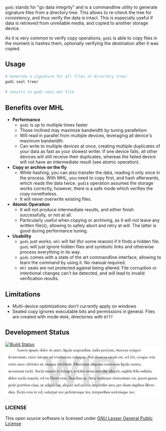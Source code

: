 `godi` stands for "go data integrity" and is a commandline utility to generate signature files from a directory tree. This allows to re-check the tree for consistency, and thus verify the data is intact. This is especially useful if data is retrieved from unreliable media, and copied to another storage device.

As it is very common to verify copy operations, `godi` is able to copy files in the moment is hashes them, optionally verifying the destination after it was copied.

## Usage

```bash
# Generate a signature for all files in directory tree/
godi seal tree/

# results in godi-seal.xml file
```

## Benefits over MHL

* **Performance**
    + `godi` is up to multiple times faster
    + Those inclined may maximize bandwidth by tuning parallelism
    + Will read in parallel from multiple devices, leveraging all device's maximum bandwidth.
    + Can write to multiple devices at once, creating multiple duplicates of your data as fast as your slowest writer. If one device fails, all other devices will still receive their duplicates, whereas the failed device will not have an intermediate result (see atomic operation).
* **Copy or archive on the fly**
    + While hashing, you can also transfer the data, reading it only once in the process. With MHL, you need to copy first, and hash afterwards, which reads the data twice. `godi`s operation assumes the storage works correctly, however, there is a safe mode which verifies the copy nonetheless.
    + It will never overwrite existing files.
* **Atomic Operation**
    + It will not produce intermediate results, and either finish successfully, or not at all.
    + Particularly useful when copying or archiving, as it will not leave any written file(s), allowing to safely abort and retry at will. The latter is good during performance tuning.
* **Usability**
    + `godi` just works. `mhl` will fail (for some reason) if it finds a hidden file. `godi` will just ignore hidden files and symbolic links and otherwise process everything in its way.
    + `godi` comes with a state of the art commandline interface, allowing to learn the command by using it. No manual required.
    + `mhl` seals are not protected against being altered. File corruption or intentional changes can't be detected, and will lead to invalid verification results.


## Limitations

* Multi-device optimizations don't currently apply on windows
* Sealed copy ignores executable bits and permissions in general. Files are created with mode `0666`, directories with `0777`

## Development Status

[![Build Status](https://travis-ci.org/Byron/godi.svg?branch=master)](https://travis-ci.org/Byron/godi)
![under construction](https://raw.githubusercontent.com/Byron/bcore/master/src/images/wip.png)

### LICENSE

This open source software is licensed under [GNU Lesser General Public License](https://github.com/Byron/godi/blob/master/LICENSE.md)
